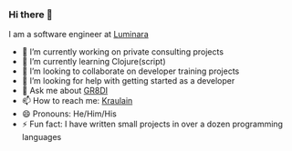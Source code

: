 ### Hi there 👋

I am a software engineer at [Luminara](https://luminara.io)

- 🔭 I’m currently working on private consulting projects
- 🌱 I’m currently learning Clojure(script)
- 👯 I’m looking to collaborate on developer training projects
- 🤔 I’m looking for help with getting started as a developer
- 💬 Ask me about [GR8DI](https://gr8di.com)
- 📫 How to reach me: [Kraulain](https://kraulain.me)
- 😄 Pronouns: He/Him/His
- ⚡ Fun fact: I have written small projects in over a dozen programming languages

<!--
**kraulain/kraulain** is a ✨ _special_ ✨ repository because its `README.md` (this file) appears on your GitHub profile.

Here are some ideas to get you started:

- 🔭 I’m currently working on ...
- 🌱 I’m currently learning ...
- 👯 I’m looking to collaborate on ...
- 🤔 I’m looking for help with ...
- 💬 Ask me about ...
- 📫 How to reach me: ...
- 😄 Pronouns: ...
- ⚡ Fun fact: ...
-->
